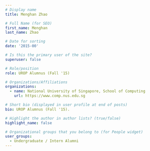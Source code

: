 ```yaml
---
# Display name
title: Menghan Zhao

# Full Name (for SEO) 
first_name: Menghan
last_name: Zhao

# Date for sorting
date: '2015-00'

# Is this the primary user of the site?
superuser: false

# Role/position
role: UROP Alumnus (Fall '15)

# Organizations/Affiliations
organizations:
  - name: National University of Singapore, School of Computing
    url: https://www.comp.nus.edu.sg

# Short bio (displayed in user profile at end of posts)
bio: UROP Alumnus (Fall '15). 

# Highlight the author in author lists? (true/false)
highlight_name: false

# Organizational groups that you belong to (for People widget)
user_groups:
  - Undergraduate / Intern Alumni
---
```

